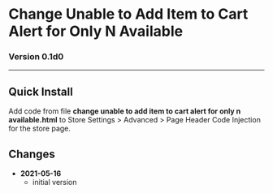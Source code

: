 # Change Unable to Add Item to Cart Alert for Only N Available

### Version 0.1d0

---

## Quick Install

Add code from file **change unable to add item to cart alert for only n available.html**
to Store Settings > Advanced > Page Header Code Injection for the store page.

## Changes

<ul>
  <!-- li>
    <strong>
      2021-05-12
      </strong>
    <ul>
      <li>
        fix MutationObserver bail check
        </li>
      <li>
        bumped version to 0.2d3
        </li>
      </ul>
    <br>
    </li -->
  <!-- li>
    <strong>
      2021-05-12
      </strong>
    <ul>
      <li>
        reordered some of the bail conditions
        </li>
      <li>
        bumped version to 0.2d2
        </li>
      </ul>
    <br>
    </li -->
  <!-- li>
    <strong>
      2021-05-11
      </strong>
    <ul>
      <li>
        changed some variable names and a type
        </li>
      <li>
        bumped version to 0.2d1
        </li>
      </ul>
    <br>
    </li -->
  <!-- li>
    <strong>
      2021-05-11
      </strong>
    <ul>
      <li>
        added support for user defined post processing alert text function
        </li>
      <li>
        bumped version to 0.2d0
        </li>
      </ul>
    <br>
    </li -->
  <li>
    <strong>
      2021-05-16
      </strong>
    <ul>
      <li>
        initial version
        </li>
      </ul>
    </li>
  </ul>
